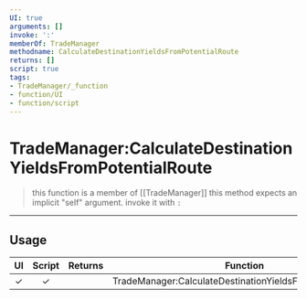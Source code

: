 ```yaml
---
UI: true
arguments: []
invoke: ':'
memberOf: TradeManager
methodname: CalculateDestinationYieldsFromPotentialRoute
returns: []
script: true
tags:
- TradeManager/_function
- function/UI
- function/script
---
```

# TradeManager:CalculateDestinationYieldsFromPotentialRoute
> this function is a member of [[TradeManager]]
> this method expects an implicit "self" argument. invoke it with `:`
-----
## Usage
|  UI | Script | Returns | Function | Arguments |
|:---:|:------:|-------:|:--------:|:---------|
|✓|✓||TradeManager:CalculateDestinationYieldsFromPotentialRoute||
